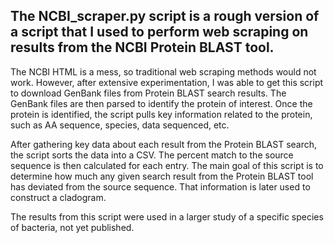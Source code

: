 ## The NCBI_scraper.py script is a rough version of a script that I used to perform web scraping on results from the NCBI Protein BLAST tool. 

The NCBI HTML is a mess, so traditional web scraping methods would not work. However, after extensive experimentation, I was able to get this script to download GenBank files from Protein BLAST search results. The GenBank files are then parsed to identify the protein of interest. Once the protein is identified, the script pulls key information related to the protein, such as AA sequence, species, data sequenced, etc. 

After gathering key data about each result from the Protein BLAST search, the script sorts the data into a CSV. The percent match to the source sequence is then calculated for each entry. The main goal of this script is to determine how much any given search result from the Protein BLAST tool has deviated from the source sequence. That information is later used to construct a cladogram. 

The results from this script were used in a larger study of a specific species of bacteria, not yet published. 
